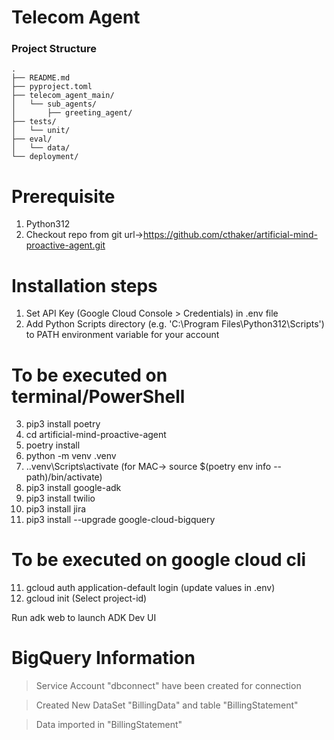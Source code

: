 # Telecom Agent


### Project Structure
```
.
├── README.md
├── pyproject.toml
├── telecom_agent_main/
│   └── sub_agents/
│       ├── greeting_agent/
├── tests/
│   └── unit/
├── eval/
│   └── data/
└── deployment/
```

# Prerequisite
1. Python312
2. Checkout repo from git url->https://github.com/cthaker/artificial-mind-proactive-agent.git

# Installation steps
1. Set API Key (Google Cloud Console > Credentials) in .env file
2. Add Python Scripts directory (e.g. 'C:\Program Files\Python312\Scripts') to PATH environment variable for your account
# To be executed on terminal/PowerShell
3. pip3 install poetry
3. cd artificial-mind-proactive-agent
4. poetry install
5. python -m venv .venv
6. .\.venv\Scripts\activate (for MAC-> source $(poetry env info --path)/bin/activate)
7. pip3 install google-adk
8. pip3 install twilio
9. pip3 install jira
10. pip3 install --upgrade google-cloud-bigquery
# To be executed on google cloud cli
11. gcloud auth application-default login (update values in .env)
12. gcloud init (Select project-id)

Run adk web to launch ADK Dev UI

# BigQuery  Information
  > Service Account "dbconnect" have been created for connection

  > Created New DataSet "BillingData" and table "BillingStatement"

  > Data imported in "BillingStatement" 
